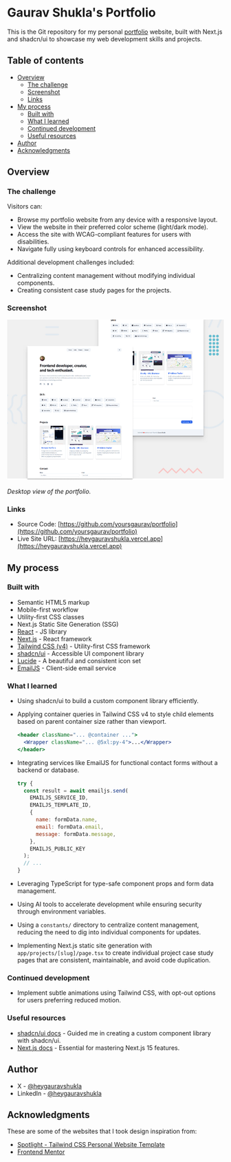 # Gaurav Shukla's Portfolio

This is the Git repository for my personal [portfolio](https://heygauravshukla.vercel.app) website, built with Next.js and shadcn/ui to showcase my web development skills and projects.

## Table of contents

- [Overview](#overview)
  - [The challenge](#the-challenge)
  - [Screenshot](#screenshot)
  - [Links](#links)
- [My process](#my-process)
  - [Built with](#built-with)
  - [What I learned](#what-i-learned)
  - [Continued development](#continued-development)
  - [Useful resources](#useful-resources)
- [Author](#author)
- [Acknowledgments](#acknowledgments)

## Overview

### The challenge

Visitors can:

- Browse my portfolio website from any device with a responsive layout.
- View the website in their preferred color scheme (light/dark mode).
- Access the site with WCAG-compliant features for users with disabilities.
- Navigate fully using keyboard controls for enhanced accessibility.

Additional development challenges included:

- Centralizing content management without modifying individual components.
- Creating consistent case study pages for the projects.

### Screenshot

![Portfolio Desktop Preview](./public/projects/portfolio/desktop-preview.jpg)

_Desktop view of the portfolio._

### Links

- Source Code: [https://github.com/yoursgaurav/portfolio](https://github.com/yoursgaurav/portfolio)
- Live Site URL: [https://heygauravshukla.vercel.app](https://heygauravshukla.vercel.app)

## My process

### Built with

- Semantic HTML5 markup
- Mobile-first workflow
- Utility-first CSS classes
- Next.js Static Site Generation (SSG)
- [React](https://reactjs.org) - JS library
- [Next.js](https://nextjs.org) - React framework
- [Tailwind CSS (v4)](https://tailwindcss.com) - Utility-first CSS framework
- [shadcn/ui](https://ui.shadcn.com) - Accessible UI component library
- [Lucide](https://lucide.dev) - A beautiful and consistent icon set
- [EmailJS](https://www.emailjs.com) - Client-side email service

### What I learned

- Using shadcn/ui to build a custom component library efficiently.
- Applying container queries in Tailwind CSS v4 to style child elements based on parent container size rather than viewport.

  ```jsx
  <header className="... @container ...">
    <Wrapper className="... @5xl:py-4">...</Wrapper>
  </header>
  ```

- Integrating services like EmailJS for functional contact forms without a backend or database.

  ```jsx
  try {
    const result = await emailjs.send(
      EMAILJS_SERVICE_ID,
      EMAILJS_TEMPLATE_ID,
      {
        name: formData.name,
        email: formData.email,
        message: formData.message,
      },
      EMAILJS_PUBLIC_KEY
    );
    // ...
  }
  ```

- Leveraging TypeScript for type-safe component props and form data management.
- Using AI tools to accelerate development while ensuring security through environment variables.
- Using a `constants/` directory to centralize content management, reducing the need to dig into individual components for updates.
- Implementing Next.js static site generation with `app/projects/[slug]/page.tsx` to create individual project case study pages that are consistent, maintainable, and avoid code duplication.

### Continued development

- Implement subtle animations using Tailwind CSS, with opt-out options for users preferring reduced motion.

### Useful resources

- [shadcn/ui docs](https://ui.shadcn.com/docs) - Guided me in creating a custom component library with shadcn/ui.
- [Next.js docs](https://nextjs.org/docs) - Essential for mastering Next.js 15 features.

## Author

- X - [@heygauravshukla](https://www.x.com/heygauravshukla)
- LinkedIn - [@heygauravshukla](https://www.linkedin.com/in/heygauravshukla)

## Acknowledgments

These are some of the websites that I took design inspiration from:

- [Spotlight - Tailwind CSS Personal Website Template](https://tailwindcss.com/plus/templates/spotlight)
- [Frontend Mentor](https://www.frontendmentor.io)
